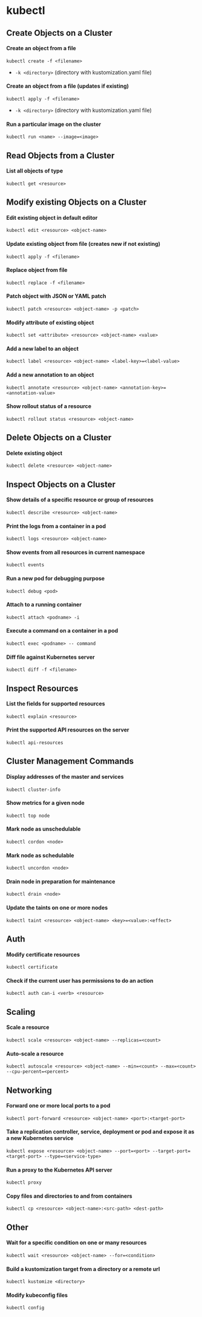 # kubectl

## Create Objects on a Cluster
#### Create an object from a file
```shell
kubectl create -f <filename>
```
* `-k <directory>`  (directory with kustomization.yaml file)

#### Create an object from a file (updates if existing)
```shell
kubectl apply -f <filename>
```
* `-k <directory>`  (directory with kustomization.yaml file)

#### Run a particular image on the cluster
```shell
kubectl run <name> --image=<image>
```

## Read Objects from a Cluster
#### List all objects of type <resource>
```shell
kubectl get <resource>
```


## Modify existing Objects on a Cluster
#### Edit existing object in default editor
```shell
kubectl edit <resource> <object-name>
```
#### Update existing object from file (creates new if not existing)
```shell
kubectl apply -f <filename>
```
#### Replace object from file
```shell
kubectl replace -f <filename>
```
#### Patch object with JSON or YAML patch
```shell
kubectl patch <resource> <object-name> -p <patch>
```
#### Modify attribute of existing object
```shell
kubectl set <attribute> <resource> <object-name> <value>
```
#### Add a new label to an object
```shell
kubectl label <resource> <object-name> <label-key>=<label-value>
```
#### Add a new annotation to an object
```shell
kubectl annotate <resource> <object-name> <annotation-key>=<annotation-value>
```
#### Show rollout status of a resource
```shell
kubectl rollout status <resource> <object-name>
```

## Delete Objects on a Cluster
#### Delete existing object
```shell
kubectl delete <resource> <object-name>
```

## Inspect Objects on a Cluster
#### Show details of a specific resource or group of resources
```shell
kubectl describe <resource> <object-name>
```
#### Print the logs from a container in a pod
```shell
kubectl logs <resource> <object-name>
```
#### Show events from all resources in current namespace
```shell
kubectl events
```
#### Run a new pod for debugging purpose
```shell
kubectl debug <pod>
```
#### Attach to a running container
```shell
kubectl attach <podname> -i
```
#### Execute a command on a container in a pod
```shell
kubectl exec <podname> -- command
```
#### Diff file against Kubernetes server
```shell
kubectl diff -f <filename>
```
## Inspect Resources
#### List the fields for supported resources
```shell
kubectl explain <resource>
```
#### Print the supported API resources on the server
```shell
kubectl api-resources
```

## Cluster Management Commands
#### Display addresses of the master and services
```shell
kubectl cluster-info
```
#### Show metrics for a given node
```shell
kubectl top node
```
#### Mark node as unschedulable
```shell
kubectl cordon <node>
```
#### Mark node as schedulable
```shell
kubectl uncordon <node>
```
#### Drain node in preparation for maintenance
```shell
kubectl drain <node>
```
#### Update the taints on one or more nodes
```shell
kubectl taint <resource> <object-name> <key>=<value>:<effect>
```

## Auth
#### Modify certificate resources
```shell
kubectl certificate
```
#### Check if the current user has permissions to do an action
```shell
kubectl auth can-i <verb> <resource>
```

## Scaling
#### Scale a resource
```shell
kubectl scale <resource> <object-name> --replicas=<count>
```
#### Auto-scale a resource
```shell
kubectl autoscale <resource> <object-name> --min=<count> --max=<count> --cpu-percent=<percent>
```

## Networking
####  Forward one or more local ports to a pod
```shell
kubectl port-forward <resource> <object-name> <port>:<target-port>
```
#### Take a replication controller, service, deployment or pod and expose it as a new Kubernetes service
```shell
kubectl expose <resource> <object-name> --port=<port> --target-port=<target-port> --type=<service-type>
```
#### Run a proxy to the Kubernetes API server
```shell
kubectl proxy
```
#### Copy files and directories to and from containers
```shell
kubectl cp <resource> <object-name>:<src-path> <dest-path>
```

## Other
#### Wait for a specific condition on one or many resources
```shell
kubectl wait <resource> <object-name> --for=<condition>
```
#### Build a kustomization target from a directory or a remote url
```shell
kubectl kustomize <directory>
```
#### Modify kubeconfig files
```shell
kubectl config 
```
